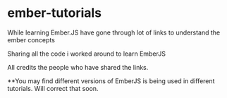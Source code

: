 ember-tutorials
===============

While learning Ember.JS have gone through lot of links to understand the ember concepts

Sharing all the code i worked around to learn EmberJS

All credits the people who have shared the links.

**You may find different versions of EmberJS is being used in different tutorials. Will correct that soon.